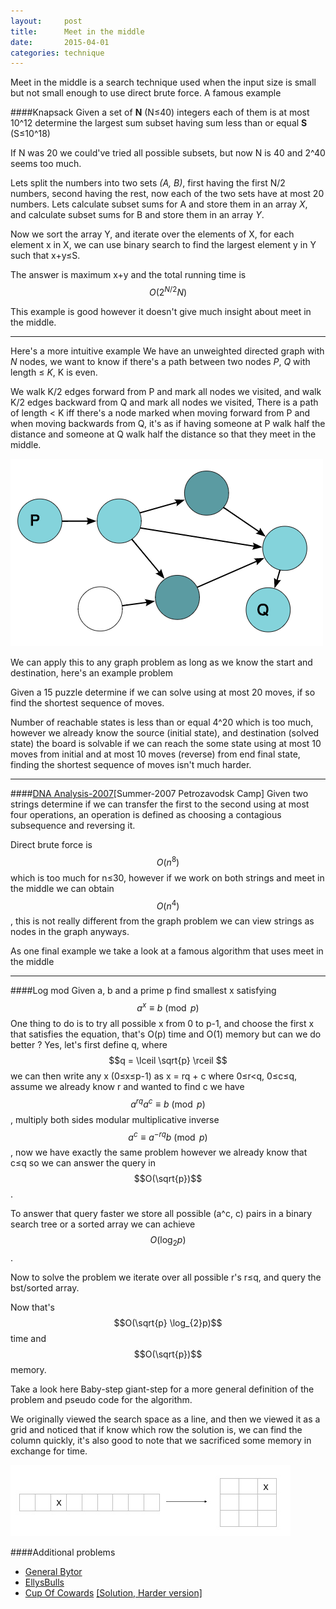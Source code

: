 ```yaml
---
layout:     post
title:      Meet in the middle
date:       2015-04-01
categories: technique
---
```

Meet in the middle is a search technique used when the input size is small but not small enough to use direct brute force.
A famous example

####Knapsack
Given a set of **N** (N≤40) integers each of them is at most 10^12 determine the largest sum subset having sum less than or equal **S** (S≤10^18)

If N was 20 we could've tried all possible subsets, but now N is 40 and 2^40 seems too much.

Lets split the numbers into two sets *(A, B)*, first having the first N/2 numbers, second having the rest, now each of the two sets have at most 20 numbers.
Lets calculate subset sums for A and store them in an array *X*, and calculate subset sums for B and store them in an array *Y*.

Now we sort the array Y, and iterate over the elements of X, for each element x in X, we can use binary search to find the largest element y in Y such that x+y≤S.

The answer is maximum x+y and the total running time is $$O(2^{N/2} N)$$

This example is good however it doesn't give much insight about meet in the middle.

---

Here's a more intuitive example
We have an unweighted directed graph with *N* nodes, we want to know if there's a path between two nodes *P*, *Q* with length ≤ *K*, K is even.

We walk K/2 edges forward from P and mark all nodes we visited, and walk K/2 edges backward from Q and mark all nodes we visited, There is a path of length < K iff there's a node marked when moving forward from P and when moving backwards from Q, it's as if having someone at P walk half the distance and someone at Q walk half the distance so that they meet in the middle.

![graph](../images/meet-in-the-middle/img_1.png)


We can apply this to any graph problem as long as we know the start and destination, here's an example problem

Given a 15 puzzle determine if we can solve using at most 20 moves, if so find the shortest sequence of moves.

Number of reachable states is less than or equal 4^20 which is too much, however we already know the source (initial state), and destination (solved state) the board is solvable if we can reach the some state using at most 10 moves from initial and at most 10 moves (reverse) from end final state, finding the shortest sequence of moves isn't much harder.

---

####[DNA Analysis-2007](http://codeforces.com/gym/100324/attachments)[Summer-2007 Petrozavodsk Camp]
Given two strings determine if we can transfer the first to the second using at most four operations, an operation is defined as choosing a contagious subsequence and reversing it.

Direct brute force is $$O(n^8)$$ which is too much for n≤30, however if we work on both strings and meet in the middle we can obtain $$O(n^4)$$, this is not really different from the graph problem we can view strings as nodes in the graph anyways.

As one final example we take a look at a famous algorithm that uses meet in the middle

---
####Log mod
Given a, b and a prime p find smallest x satisfying $$a^x \equiv b\pmod p$$
One thing to do is to try all possible x from 0 to p-1, and choose the first x that satisfies the equation, that's O(p) time and O(1) memory but can we do better ?
Yes, let's first define q, where $$q = \lceil \sqrt{p} \rceil
$$ we can then write any x (0≤x≤p-1) as 
x = rq + c where 0≤r<q, 0≤c≤q, assume we already know r and wanted to find c we have
$$a^{rq} a^c \equiv b \pmod p$$, multiply both sides modular multiplicative inverse
$$a^c \equiv a^{-rq}b \pmod p$$, now we have exactly the same problem however we already know that c≤q so we can answer the query in $$O(\sqrt{p})$$.

To answer that query faster we store all possible (a^c, c) pairs in a binary search tree or a sorted array we can achieve $$O(\log_{2}p)$$.

Now to solve the problem we iterate over all possible r's r≤q, and query the bst/sorted array.

Now that's $$O(\sqrt{p} \log_{2}p)$$ time and $$O(\sqrt{p})$$ memory.

Take a look here Baby-step giant-step for a more general definition of the problem and pseudo code for the algorithm.

We originally viewed the search space as a line, and then we viewed it as a grid and noticed that if know which row the solution is, we can find the column quickly, it's also good to note that we sacrificed some memory in exchange for time.

![searchspace](../images/meet-in-the-middle/img_2.jpg)

####Additional problems
* [General Bytor](http://codeforces.com/gym/100096/attachments)
* [EllysBulls](http://community.topcoder.com/stat?c=problem_statement&pm=12420&rd=15492)
* [Cup Of Cowards](https://icpcarchive.ecs.baylor.edu/index.php?option=com_onlinejudge&Itemid=8&category=592&page=show_problem&problem=4769) [[Solution, Harder version]](https://www.quora.com/This-algorithmic-problem-wasnt-solved-on-a-recent-ACM-ICPC-regional-contest-How-can-it-be-solved/answer/Islam-Al-Aarag)
